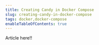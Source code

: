 ```yaml
---
title: Creating Candy in Docker Compose
slug: creating-candy-in-docker-compose
tags: docker,docker-compose
enableTableOfContents: true
---
```


Article here!!